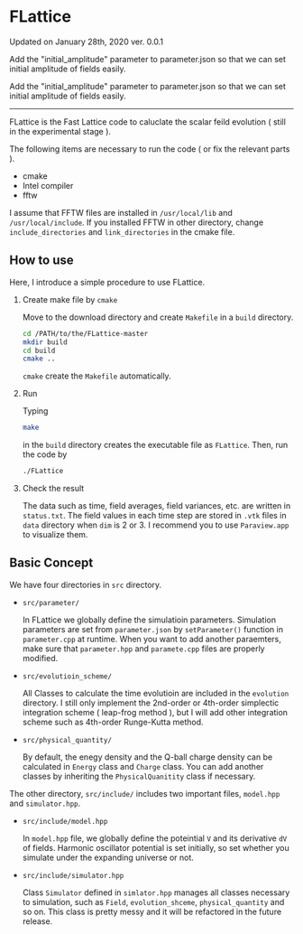 # FLattice

Updated on January 28th, 2020 ver. 0.0.1

Add the "initial_amplitude" parameter to parameter.json so that we can set initial amplitude of fields easily.

Add the "initial_amplitude" parameter to parameter.json so that we can set initial amplitude of fields easily.

---

FLattice is the Fast Lattice code to caluclate the scalar feild evolution ( still in the experimental stage ).

The following items are necessary to run the code ( or fix the relevant parts ).

- cmake
- Intel compiler
- fftw

I assume that FFTW files are installed in  `/usr/local/lib` and `/usr/local/include`. If you installed FFTW in other directory, change `include_directories` and `link_directories` in the cmake file.

## How to use

Here, I introduce a simple procedure to use FLattice.

1. Create make file by `cmake`

   Move to the download directory and create `Makefile` in a `build` directory.

   ```bash
   cd /PATH/to/the/FLattice-master
   mkdir build
   cd build
   cmake ..
   ```

   `cmake` create the `Makefile` automatically.

2. Run

   Typing

   ```bash
   make
   ```

   in the `build` directory creates the executable file as `FLattice`. Then, run the code by

   ```bash
   ./FLattice
   ```

3. Check the result

   The data such as time, field averages, field variances, etc.  are written in `status.txt`. The field values in each time step are stored in `.vtk` files in `data` directory when `dim` is 2 or 3. I recommend you to use `Paraview.app` to visualize them.

## Basic Concept

 We have four directories in `src` directory.

- `src/parameter/`

  In FLattice we globally define the simulatioin parameters. Simulation parameters are set from `parameter.json`  by `setParameter()` function in `parameter.cpp` at runtime. When you want to add another paraemters, make sure that `parameter.hpp` and `paramete.cpp` files are properly modified.

- `src/evolutioin_scheme/`

  All Classes to calculate the time evolutioin are included in the `evolution` directory. I still only implement the 2nd-order or 4th-order simplectic integration scheme ( leap-frog method ), but I will add other integration scheme such as 4th-order Runge-Kutta method.
  
- `src/physical_quantity/`

  By default, the enegy density and the Q-ball charge density can be calculated in `Energy` class and `Charge` class. You can add another classes by inheriting the `PhysicalQuanitity` class if necessary.

The other directory, `src/include/` includes  two important files,  `model.hpp` and `simulator.hpp`.

- `src/include/model.hpp`

  In `model.hpp` file, we globally define the poteintial `V` and its derivative  `dV`  of fields. Harmonic oscillator potential is set initially, so set  whether you simulate under the expanding universe or not.

- `src/include/simulator.hpp`

  Class `Simulator` defined in `simlator.hpp` manages all classes necessary to simulation, such as `Field`, `evolution_shceme`, `physical_quantity` and so on. This class is pretty messy and it will be refactored in the future release.
